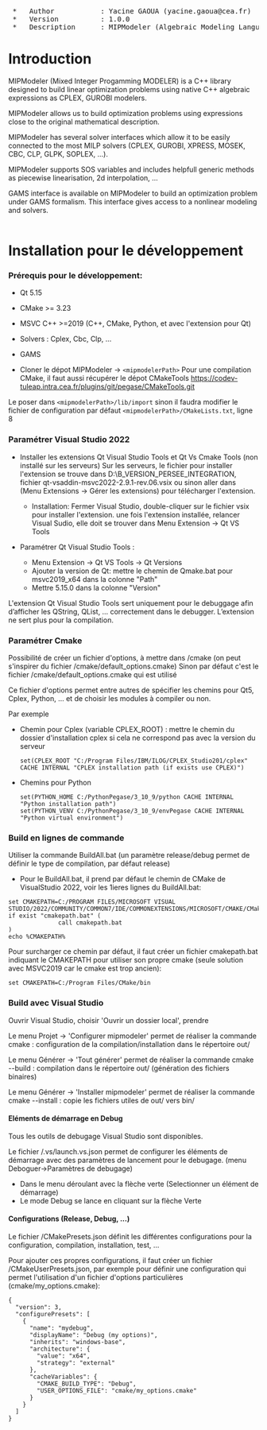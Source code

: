 <pre>
 *   Author           : Yacine GAOUA (yacine.gaoua@cea.fr)
 *   Version          : 1.0.0
 *   Description      : MIPModeler (Algebraic Modeling Language for optimisation)
</pre>

# Introduction

MIPModeler (Mixed Integer Progamming MODELER) is a C++ library designed to build linear optimization problems using native C++ algebraic expressions as CPLEX, GUROBI modelers. 

MIPModeler allows us to build optimization problems using expressions close to the original mathematical description.

MIPModeler has several solver interfaces which allow it to be easily connected to the most MILP solvers (CPLEX, GUROBI, XPRESS, MOSEK, CBC, CLP, GLPK, SOPLEX, ...).

MIPModeler supports SOS variables and includes helpfull generic methods as piecewise linearisation, 2d interpolation, ...

GAMS interface is available on MIPModeler to build an optimization problem under GAMS formalism. This interface gives access to a nonlinear modeling and solvers. <br/><br/>


# Installation pour le développement

### Prérequis pour le développement:
- Qt 5.15
- CMake >= 3.23
- MSVC C++ >=2019 (C++, CMake, Python, et avec l'extension pour Qt)
- Solvers : Cplex, Cbc, Clp, ...
- GAMS 

- Cloner le dépot MIPModeler -> ```<mipmodelerPath>```
Pour une compilation CMake, il faut aussi récupérer le dépot CMakeTools
https://codev-tuleap.intra.cea.fr/plugins/git/pegase/CMakeTools.git

Le poser dans ```<mipmodelerPath>/lib/import``` 
sinon il faudra modifier le fichier de configuration par défaut ```<mipmodelerPath>/CMakeLists.txt```, ligne 8

### Paramétrer Visual Studio 2022

- Installer les extensions Qt Visual Studio Tools et Qt Vs Cmake Tools (non installé sur les serveurs)
Sur les serveurs, le fichier pour installer l'extension se trouve dans D:\B_VERSION_PERSEE_INTEGRATION, fichier qt-vsaddin-msvc2022-2.9.1-rev.06.vsix
ou sinon aller dans (Menu Extensions -> Gérer les extensions) pour télécharger l'extension.
	- Installation: Fermer Visual Studio, double-cliquer sur le fichier vsix pour installer l'extension.
une fois l'extension installée, relancer Visual Sudio, elle doit se trouver dans Menu Extension -> Qt VS Tools

- Paramétrer Qt Visual Studio Tools : 
  - Menu Extension -> Qt VS Tools -> Qt Versions
  - Ajouter la version de Qt: mettre le chemin de Qmake.bat pour msvc2019_x64 dans la colonne "Path" 
  - Mettre 5.15.0 dans la colonne "Version"

L'extension Qt Visual Studio Tools sert uniquement pour le debuggage afin d’afficher les QString, QList, … correctement dans le debugger. L’extension ne sert plus pour la compilation.
  

### Paramétrer Cmake
Possibilité de créer un fichier d'options, à mettre dans <mipmodelerPath>/cmake  (on peut s'inspirer du fichier <mipmodelerPath>/cmake/default_options.cmake)
Sinon par défaut c'est le fichier <mipmodelerPath>/cmake/default_options.cmake qui est utilisé

Ce fichier d'options permet entre autres de spécifier les chemins pour Qt5, Cplex, Python, ... et de choisir les modules à compiler ou non.

Par exemple
- Chemin pour Cplex (variable CPLEX_ROOT) : mettre le chemin du dossier d'installation cplex si cela ne correspond pas avec la version du serveur 

  ```
  set(CPLEX_ROOT "C:/Program Files/IBM/ILOG/CPLEX_Studio201/cplex" CACHE INTERNAL "CPLEX installation path (if exists use CPLEX)")
  ```

- Chemins pour Python

  ```
  set(PYTHON_HOME C:/PythonPegase/3_10_9/python CACHE INTERNAL "Python installation path")
  set(PYTHON_VENV C:/PythonPegase/3_10_9/envPegase CACHE INTERNAL "Python virtual environment")

  ```

### Build en lignes de commande
Utiliser la commande BuildAll.bat (un paramètre release/debug permet de définir le type de compilation, par défaut release)

- Pour le BuildAll.bat, il prend par défaut le chemin de CMake de VisualStudio 2022, voir les 1ieres lignes du BuildAll.bat:
```
set CMAKEPATH=C:/PROGRAM FILES/MICROSOFT VISUAL STUDIO/2022/COMMUNITY/COMMON7/IDE/COMMONEXTENSIONS/MICROSOFT/CMAKE/CMake/bin/
if exist "cmakepath.bat" (           
              call cmakepath.bat
)
echo %CMAKEPATH%
```

Pour surcharger ce chemin par défaut, il faut créer un fichier cmakepath.bat indiquant le CMAKEPATH pour utiliser son propre cmake (seule solution avec MSVC2019 car le cmake est trop ancien): 

```
set CMAKEPATH=C:/Program Files/CMake/bin
```

### Build avec Visual Studio 

Ouvrir Visual Studio, choisir 'Ouvrir un dossier local', prendre <mipmodelerPath>

Le menu Projet -> 'Configurer mipmodeler' permet de réaliser la commande cmake : configuration de la compilation/installation dans le répertoire out/<configuration>

Le menu Générer -> 'Tout générer' permet de réaliser la commande cmake --build : compilation dans le répertoire out/<configuration> (génération des fichiers binaires)

Le menu Générer -> 'Installer mipmodeler' permet de réaliser la commande cmake --install : copie les fichiers utiles de out/<configuration> vers bin/<configuration>

#### Eléments de démarrage en Debug
Tous les outils de debugage Visual Studio sont disponibles.

Le fichier <mipmodelerPath>/.vs/launch.vs.json permet de configurer les éléments de démarrage avec des paramètres de lancement pour le debugage. 
(menu Deboguer->Paramètres de debugage)
- Dans le menu déroulant avec la flèche verte (Selectionner un élément de démarrage)
- Le mode Debug se lance en cliquant sur la flèche Verte

#### Configurations (Release, Debug, ...)
Le fichier <mipmodelerPath>/CMakePresets.json définit les différentes configurations pour la configuration, compilation, installation, test, ...

Pour ajouter ces propres configurations, il faut créer un fichier <mipmodelerPath>/CMakeUserPresets.json, 
par exemple pour définir une configuration qui permet l'utilisation d'un fichier d'options particulières (cmake/my_options.cmake):
```
{
  "version": 3,
  "configurePresets": [    
    {
      "name": "mydebug",
      "displayName": "Debug (my options)",
      "inherits": "windows-base",
      "architecture": {
        "value": "x64",
        "strategy": "external"
      },
      "cacheVariables": {
        "CMAKE_BUILD_TYPE": "Debug",		
        "USER_OPTIONS_FILE": "cmake/my_options.cmake"        
      }
    }
  ]
}
```


